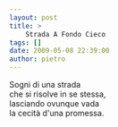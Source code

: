 ```yaml
---
layout: post
title: >
    Strada A Fondo Cieco
tags: []
date: 2009-05-08 22:39:00
author: pietro
---
```

Sogni di una strada<br/>che si risolve in se stessa,<br/>lasciando ovunque vada<br/>la cecità d'una promessa.
